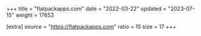 +++
title = "flatpackapps.com"
date = "2022-03-22"
updated = "2023-07-15"
weight = 17653

[extra]
source = "https://flatpackapps.com"
ratio = 15
size = 17
+++
